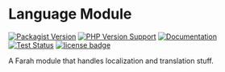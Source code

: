 Language Module
===============
[![Packagist Version](https://img.shields.io/packagist/v/slothsoft/lang)](https://packagist.org/packages/slothsoft/lang)
[![PHP Version Support](https://img.shields.io/packagist/php-v/slothsoft/lang)](https://www.php.net/)
[![Documentation](https://img.shields.io/badge/docs-reference-blue.svg)](https://faulo.github.io/slothsoft-lang/)
[![Test Status](https://github.com/Faulo/slothsoft-lang/actions/workflows/ci-tests.yml/badge.svg)](https://github.com/Faulo/slothsoft-lang/actions/workflows/ci-tests.yml)
[![license badge](https://img.shields.io/badge/license-MIT-green.svg)](LICENSE)

A Farah module that handles localization and translation stuff.